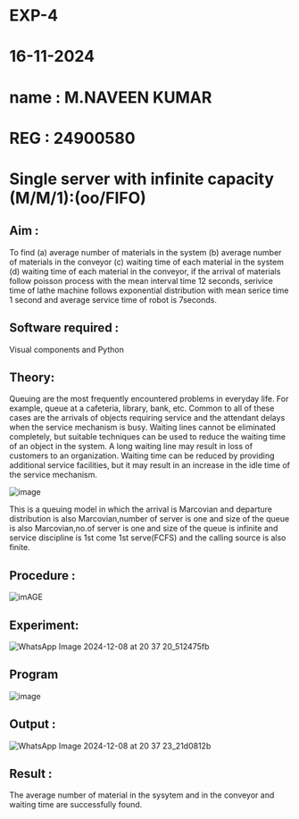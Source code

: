 # EXP-4
# 16-11-2024
# name : M.NAVEEN KUMAR
# REG : 24900580

# Single server with infinite capacity (M/M/1):(oo/FIFO)
## Aim :
To find (a) average number of materials in the system (b) average number of materials in the conveyor (c) waiting time of each material in the system (d) waiting time of each material in the conveyor, if the arrival  of materials follow poisson process with the mean interval time 12 seconds, serivice time of lathe machine follows exponential distribution with mean serice time 1 second and average service time of robot is 7seconds.

## Software required :
Visual components and Python

## Theory:
Queuing are the most frequently encountered problems in everyday life. For example, queue at a cafeteria, library, bank, etc. Common to all of these cases are the arrivals of objects requiring service and the attendant delays when the service mechanism is busy. Waiting lines cannot be eliminated completely, but suitable techniques can be used to reduce the waiting time of an object in the system. A long waiting line may result in loss of customers to an organization. Waiting time can be reduced by providing additional service facilities, but it may result in an increase in the idle time of the service mechanism.

![image](1.png)

This is a queuing model in which the arrival is Marcovian and departure distribution is also Marcovian,number of server is one and size of the queue is also Marcovian,no.of server is one and size of the queue is infinite and service discipline is 1st come 1st serve(FCFS) and the calling source is also finite.

## Procedure :

![imAGE](2.png)



## Experiment:


 ![WhatsApp Image 2024-12-08 at 20 37 20_512475fb](https://github.com/user-attachments/assets/b3482a5d-110c-44ee-a93c-974ccb6814f4)

## Program
![image](https://github.com/ramjan1729/Single-server-infinite-capacity---Markov-Model/assets/103921593/5f1fd58d-5929-4c51-89ea-4cef009e5bad)

## Output :

![WhatsApp Image 2024-12-08 at 20 37 23_21d0812b](https://github.com/user-attachments/assets/f4b1ffd7-168a-4bd5-9f9d-1342b35dff36)

## Result :

The average number of material in the sysytem and in the conveyor and waiting time are successfully found.

